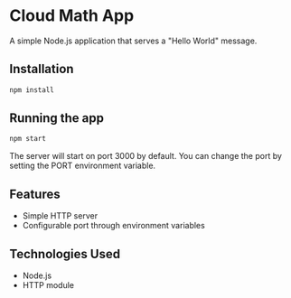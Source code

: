 # Cloud Math App

A simple Node.js application that serves a "Hello World" message.

## Installation

```bash
npm install
```

## Running the app

```bash
npm start
```

The server will start on port 3000 by default. You can change the port by setting the PORT environment variable.

## Features

- Simple HTTP server
- Configurable port through environment variables

## Technologies Used

- Node.js
- HTTP module
